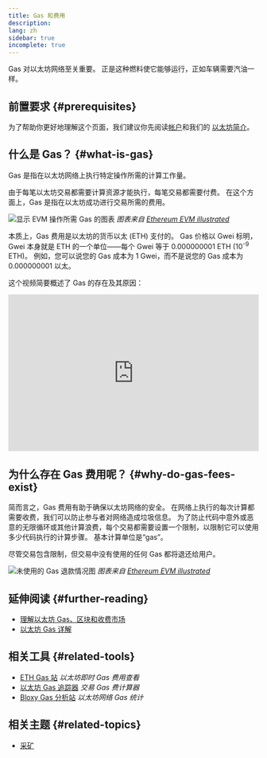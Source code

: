 ```yaml
---
title: Gas 和费用
description:
lang: zh
sidebar: true
incomplete: true
---
```


Gas 对以太坊网络至关重要。 正是这种燃料使它能够运行，正如车辆需要汽油一样。

## 前置要求 {#prerequisites}

为了帮助你更好地理解这个页面，我们建议你先阅读[帐户](/developers/docs/accounts/)和我们的 [以太坊简介](/developers/docs/intro-to-ethereum/)。

## 什么是 Gas？ {#what-is-gas}

Gas 是指在以太坊网络上执行特定操作所需的计算工作量。

由于每笔以太坊交易都需要计算资源才能执行，每笔交易都需要付费。 在这个方面上，Gas 是指在以太坊成功进行交易所需的费用。

![显示 EVM 操作所需 Gas 的图表](./gas.png) _图表来自 [Ethereum EVM illustrated](https://takenobu-hs.github.io/downloads/ethereum_evm_illustrated.pdf)_

本质上，Gas 费用是以太坊的货币以太 (ETH) 支付的。 Gas 价格以 Gwei 标明，Gwei 本身就是 ETH 的一个单位――每个 Gwei 等于 0.000000001 ETH (10<sup>-9</sup> ETH)。 例如，您可以说您的 Gas 成本为 1 Gwei，而不是说您的 Gas 成本为 0.000000001 以太。

这个视频简要概述了 Gas 的存在及其原因：

<iframe width="100%" height="315" src="https://www.youtube.com/embed/AJvzNICwcwc" frameborder="0" allow="accelerometer; autoplay; clipboard-write; encrypted-media; gyroscope; picture-in-picture" allowfullscreen mark="crwd-mark"></iframe>

## 为什么存在 Gas 费用呢？ {#why-do-gas-fees-exist}

简而言之，Gas 费用有助于确保以太坊网络的安全。 在网络上执行的每次计算都需要收费，我们可以防止参与者对网络造成垃圾信息。 为了防止代码中意外或恶意的无限循环或其他计算浪费，每个交易都需要设置一个限制，以限制它可以使用多少代码执行的计算步骤。 基本计算单位是“gas”。

尽管交易包含限制，但交易中没有使用的任何 Gas 都将退还给用户。

![未使用的 Gas 退款情况图](../transactions/gas-tx.png) _图表来自 [Ethereum EVM illustrated](https://takenobu-hs.github.io/downloads/ethereum_evm_illustrated.pdf)_

## 延伸阅读 {#further-reading}

- [理解以太坊 Gas、区块和收费市场](https://medium.com/@eric.conner/understanding-ethereum-gas-blocks-and-the-fee-market-d5e268bf0a0e)
- [以太坊 Gas 详解](https://defiprime.com/gas)

## 相关工具 {#related-tools}

- [ETH Gas 站](https://ethgasstation.info/) _以太坊即时 Gas 费用查看_
- [以太坊 Gas 追踪器](https://etherscan.io/gastracker) _交易 Gas 费计算器_
- [Bloxy Gas 分析站](https://stat.bloxy.info/superset/dashboard/gas/?standalone=true) _以太坊网络 Gas 统计_

## 相关主题 {#related-topics}

- [采矿](/developers/docs/consensus-mechanisms/pow/mining/)
